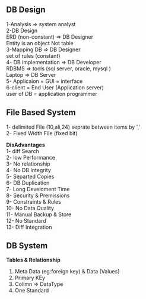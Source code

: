 ## DB Design

1-Analysis => system analyst <br/>
2-DB Design <br/>
ERD (non-constant) => DB Designer <br/>
Entity is an object Not table <br/>
3-Mapping DB => DB Designer <br/>
set of rules (constant) <br/>
4- DB implementation => DB Developer <br/>
RDBMS => tools (sql server, oracle, mysql ) <br/>
Laptop => DB Server <br/>
5- Applicaion = GUI = interface <br/>
6-client = End User (Application server)<br/>
user of DB = application programmer <br/>
## File Based System

1- delimited File (10,ali,24) seprate between items by ',' <br/>
2- Fixed Width File (fixed bit) <br/>

**DisAdvantages**  
1- diff Search <br/>
2- low Performance <br/>
3- No relationship <br/>
4- No DB Integrity <br/>
5- Separted Copies <br/>
6- DB Duplication <br/>
7- Long Develoment Time <br/>
8- Security & Premissions <br/>
9- Constraints & Rules <br/>
10- No Data Quality <br/>
11- Manual Backup & Store <br/>
12- No Standard <br/>
13- Diff Integration <br/>
## DB System
**Tables & Relationship**
1. Meta Data (eg:foreign key) & Data (Values) 
2. Primary KEy
3. Colimn => DataType
4. One Standard
